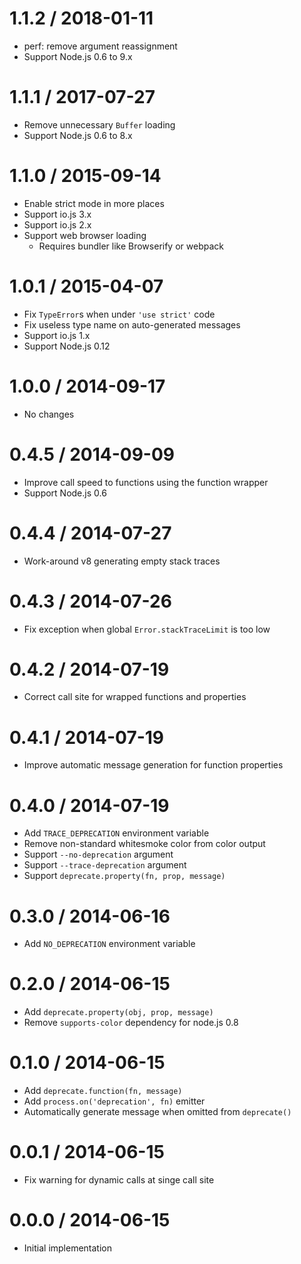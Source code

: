 1.1.2 / 2018-01-11
==================

  * perf: remove argument reassignment
  * Support Node.js 0.6 to 9.x

1.1.1 / 2017-07-27
==================

  * Remove unnecessary `Buffer` loading
  * Support Node.js 0.6 to 8.x

1.1.0 / 2015-09-14
==================

  * Enable strict mode in more places
  * Support io.js 3.x
  * Support io.js 2.x
  * Support web browser loading
    - Requires bundler like Browserify or webpack

1.0.1 / 2015-04-07
==================

  * Fix `TypeError`s when under `'use strict'` code
  * Fix useless type name on auto-generated messages
  * Support io.js 1.x
  * Support Node.js 0.12

1.0.0 / 2014-09-17
==================

  * No changes

0.4.5 / 2014-09-09
==================

  * Improve call speed to functions using the function wrapper
  * Support Node.js 0.6

0.4.4 / 2014-07-27
==================

  * Work-around v8 generating empty stack traces

0.4.3 / 2014-07-26
==================

  * Fix exception when global `Error.stackTraceLimit` is too low

0.4.2 / 2014-07-19
==================

  * Correct call site for wrapped functions and properties

0.4.1 / 2014-07-19
==================

  * Improve automatic message generation for function properties

0.4.0 / 2014-07-19
==================

  * Add `TRACE_DEPRECATION` environment variable
  * Remove non-standard whitesmoke color from color output
  * Support `--no-deprecation` argument
  * Support `--trace-deprecation` argument
  * Support `deprecate.property(fn, prop, message)`

0.3.0 / 2014-06-16
==================

  * Add `NO_DEPRECATION` environment variable

0.2.0 / 2014-06-15
==================

  * Add `deprecate.property(obj, prop, message)`
  * Remove `supports-color` dependency for node.js 0.8

0.1.0 / 2014-06-15
==================

  * Add `deprecate.function(fn, message)`
  * Add `process.on('deprecation', fn)` emitter
  * Automatically generate message when omitted from `deprecate()`

0.0.1 / 2014-06-15
==================

  * Fix warning for dynamic calls at singe call site

0.0.0 / 2014-06-15
==================

  * Initial implementation
